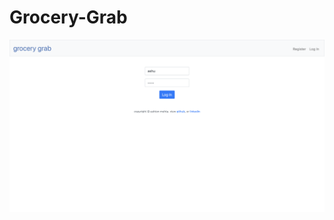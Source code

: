 # Grocery-Grab

![Grocery Grab](https://github.com/anmehta26cs/Grocery-Grab/blob/main/static/login.png)